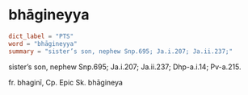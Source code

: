 # bhāgineyya

``` toml
dict_label = "PTS"
word = "bhāgineyya"
summary = "sister’s son, nephew Snp.695; Ja.i.207; Ja.ii.237;"
```

sister’s son, nephew Snp.695; Ja.i.207; Ja.ii.237; Dhp\-a.i.14; Pv\-a.215.

fr. bhaginī, Cp. Epic Sk. bhāgineya

